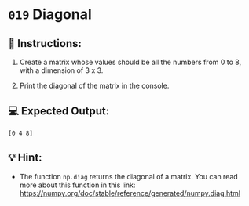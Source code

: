 # `019` Diagonal

## 📝 Instructions:

1. Create a matrix whose values should be all the numbers from 0 to 8, with a dimension of 3 x 3.

2. Print the diagonal of the matrix in the console.

## 💻 Expected Output:

```bash
[0 4 8]
```

## 💡 Hint:

+ The function `np.diag` returns the diagonal of a matrix. You can read more about this function in this link: https://numpy.org/doc/stable/reference/generated/numpy.diag.html
